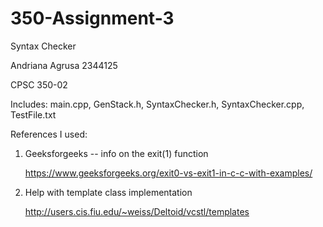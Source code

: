 # 350-Assignment-3

Syntax Checker

Andriana Agrusa 2344125 

CPSC 350-02

Includes: main.cpp, GenStack.h, SyntaxChecker.h, SyntaxChecker.cpp, TestFile.txt

References I used:

1. Geeksforgeeks -- info on the exit(1) function

   https://www.geeksforgeeks.org/exit0-vs-exit1-in-c-c-with-examples/   
 
 
2. Help with template class implementation

   http://users.cis.fiu.edu/~weiss/Deltoid/vcstl/templates


